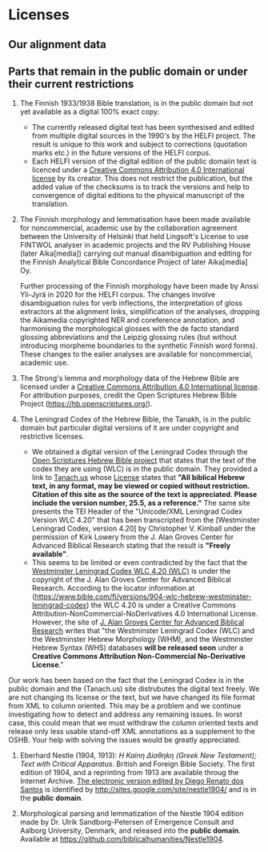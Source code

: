 # Licenses

## Our alignment data

## Parts that remain in the public domain or under their current restrictions

1. The Finnish 1933/1938 Bible translation, is in the public domain but not yet available as a digital 100% exact copy. 
   * The currently released digital text has been synthesised and edited from multiple digital sources in the 1990's by the HELFI project.  The result is unique to this work and subject to corrections (quotation marks etc.) in the future versions of the HELFI corpus.  
   * Each HELFI version of the digital edition of the public domaiin text is licenced under a [Creative Commons Attribution 4.0 International license](https://creativecommons.org/licenses/by/4.0/) by its creator.  This does not restrict the publication, but the added value of the checksums is to track the versions and help to convergence of digital editions to the physical manuscript of the translation.

1. The Finnish morphology and lemmatisation have been made available for noncommercial, academic use by the collaboration agreement between the University of Helsinki that held Lingsoft's License to use FINTWOL analyser in academic projects and the RV Publishing House (later Aika[media]) carrying out manual disambiguation and editing for the Finnish Analytical Bible Concordance Project of later Aika[media] Oy.  

   Further processing of the Finnish morphology have been made by Anssi Yli-Jyrä in 2020 for the HELFI corpus.  The changes involve disambiguation rules for verb inflections, the interpretation of gloss extractors at the alignment links, simplification of the analyses, dropping the Aikamedia copyrighted NER and coreference annotation, and harmonising the morphological glosses with the de facto standard glossing abbreviations and the Leipzig glossing rules (but without introducing morpheme boundaries to the synthetic Finnish word forms).  These changes to the ealier analyses are available for noncommercial, academic use.

1. The Strong's lemma and morphology data of the Hebrew Bible are licensed under a [Creative Commons Attribution 4.0 International license](https://creativecommons.org/licenses/by/4.0/). For attribution purposes, credit the Open Scriptures Hebrew Bible Project (https://hb.openscriptures.org/).

1. The Leningrad Codex of the Hebrew Bible, the Tanakh, is in the public domain but particular digital versions of it are under copyright and restrictive licenses.  
   * We obtained a digital version of the Leningrad Codex through the [Open Scriptures Hebrew Bible project](https://hb.openscriptures.org/) that states that the text of the codex they are using (WLC) is in the public domain.  They provided a link to [Tanach.us](http://www.tanach.us/Tanach.xml) whose [License](https://tanach.us/License.html) states that **"All biblical Hebrew text, in any format, may be viewed or copied without restriction. Citation of this site as the source of the text is appreciated. Please include the version number, 25.5, as a reference."**  The same site presents the TEI Header of the "Unicode/XML Leningrad Codex Version WLC 4.20" that has been transcripted from the [Westminster Leningrad Codex, version 4.20] by Christopher V. Kimball under the permission of Kirk Lowery from the J. Alan Groves Center for Advanced Biblical Research stating that the result is **"Freely available"**.
   * This seems to be limited or even contradicted by the fact that the [Westminster Leningrad Codex WLC 4.20 (WLC)](http://www.tanach.us/Pages/TEIHeader.xml) is under the copyright of the J. Alan Groves Center for Advanced Biblical Research.
According to the locator information at (https://www.bible.com/fi/versions/904-wlc-hebrew-westminster-leningrad-codex) the WLC 4.20 is under a Creative Commons Attribution-NonCommercial-NoDerivatives 4.0 International License.  However, the site of [J. Alan Groves Center for Advanced Biblical Research](https://www.grovescenter.org/) writes that "the Westminster Leningrad Codex (WLC) and the Westminster Hebrew Morphology (WHM), and the Westminster Hebrew Syntax (WHS) databases **will be released soon** under a **Creative Commons Attribution Non-Commercial No-Derivative License**."  

Our work has been based on the fact that the Leningrad Codex is in the public domain and the (Tanach.us) site distrubutes the digital text freely.  We are not changing its license or the text, but we have changed its file format from XML to column oriented.  This may be a problem and we continue investigating how to detect and address any remaining issues.  In worst case, this could mean that we must withdraw the column oriented texts and release only less usable stand-off XML annotations as a supplement to the OSHB.  Your help with solving the issues would be greatly appreciated.
   
1. Eberhard Nestle (1904, 1913): _H Kainη ∆iaθηkη (Greek New Testament); Text with Critical Apparatus_. British and Foreign Bible Society.  The first edition of 1904, and a reprinting from 1913 are available throug the Internet Archive.  [The electronic version edited by Diego Renato dos Santos](https://sites.google.com/site/nestle1904/) is identified by http://sites.google.com/site/nestle1904/ and is in the **public domain**.

1. Morphological parsing and lemmatization of the Nestle 1904 edition made by Dr. Ulrik Sandborg-Petersen of Emergence Consult and Aalborg University, Denmark, and released into the **public domain**. Available at https://github.com/biblicalhumanities/Nestle1904.


